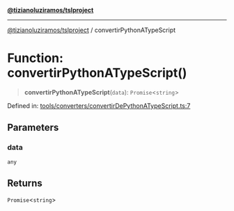[**@tizianoluziramos/tslproject**](../README.md)

***

[@tizianoluziramos/tslproject](../globals.md) / convertirPythonATypeScript

# Function: convertirPythonATypeScript()

> **convertirPythonATypeScript**(`data`): `Promise`\<`string`\>

Defined in: [tools/converters/convertirDePythonATypeScript.ts:7](https://github.com/tizianoluziramos/TypeScript-Lenguage-Proyect/blob/1a68252d6a31602ecc3346fe4bed87bd01ab43ff/src/tools/converters/convertirDePythonATypeScript.ts#L7)

## Parameters

### data

`any`

## Returns

`Promise`\<`string`\>
